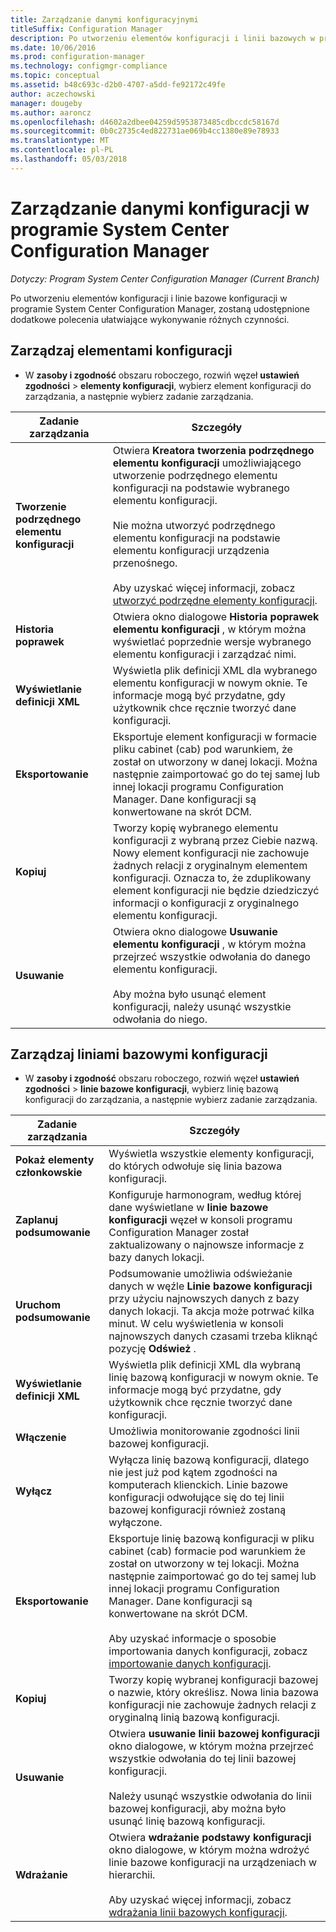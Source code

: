 ```yaml
---
title: Zarządzanie danymi konfiguracyjnymi
titleSuffix: Configuration Manager
description: Po utworzeniu elementów konfiguracji i linii bazowych w programie System Center Configuration Manager, należy używać innych poleceń, można wykonywać różne akcje.
ms.date: 10/06/2016
ms.prod: configuration-manager
ms.technology: configmgr-compliance
ms.topic: conceptual
ms.assetid: b48c693c-d2b0-4707-a5dd-fe92172c49fe
author: aczechowski
manager: dougeby
ms.author: aaroncz
ms.openlocfilehash: d4602a2dbee04259d5953873485cdbccdc58167d
ms.sourcegitcommit: 0b0c2735c4ed822731ae069b4cc1380e89e78933
ms.translationtype: MT
ms.contentlocale: pl-PL
ms.lasthandoff: 05/03/2018
---
```

# <a name="manage-configuration-data-in-system-center-configuration-manager"></a>Zarządzanie danymi konfiguracji w programie System Center Configuration Manager

*Dotyczy: Program System Center Configuration Manager (Current Branch)*

Po utworzeniu elementów konfiguracji i linie bazowe konfiguracji w programie System Center Configuration Manager, zostaną udostępnione dodatkowe polecenia ułatwiające wykonywanie różnych czynności.  

## <a name="manage-configuration-items"></a>Zarządzaj elementami konfiguracji  

-   W **zasoby i zgodność** obszaru roboczego, rozwiń węzeł **ustawień zgodności** > **elementy konfiguracji**, wybierz element konfiguracji do zarządzania, a następnie wybierz zadanie zarządzania.  

|Zadanie zarządzania|Szczegóły|  
|---------------------|-------------|  
|**Tworzenie podrzędnego elementu konfiguracji**|Otwiera **Kreatora tworzenia podrzędnego elementu konfiguracji** umożliwiającego utworzenie podrzędnego elementu konfiguracji na podstawie wybranego elementu konfiguracji.<br /><br /> Nie można utworzyć podrzędnego elementu konfiguracji na podstawie elementu konfiguracji urządzenia przenośnego.<br /><br /> Aby uzyskać więcej informacji, zobacz [utworzyć podrzędne elementy konfiguracji](../../compliance/deploy-use/create-child-configuration-items.md).|  
|**Historia poprawek**|Otwiera okno dialogowe **Historia poprawek elementu konfiguracji** , w którym można wyświetlać poprzednie wersje wybranego elementu konfiguracji i zarządzać nimi.|  
|**Wyświetlanie definicji XML**|Wyświetla plik definicji XML dla wybranego elementu konfiguracji w nowym oknie. Te informacje mogą być przydatne, gdy użytkownik chce ręcznie tworzyć dane konfiguracji.|  
|**Eksportowanie**|Eksportuje element konfiguracji w formacie pliku cabinet (cab) pod warunkiem, że został on utworzony w danej lokacji. Można następnie zaimportować go do tej samej lub innej lokacji programu Configuration Manager. Dane konfiguracji są konwertowane na skrót DCM.|  
|**Kopiuj**|Tworzy kopię wybranego elementu konfiguracji z wybraną przez Ciebie nazwą. Nowy element konfiguracji nie zachowuje żadnych relacji z oryginalnym elementem konfiguracji. Oznacza to, że zduplikowany element konfiguracji nie będzie dziedziczyć informacji o konfiguracji z oryginalnego elementu konfiguracji.|  
|**Usuwanie**|Otwiera okno dialogowe **Usuwanie elementu konfiguracji** , w którym można przejrzeć wszystkie odwołania do danego elementu konfiguracji.<br /><br /> Aby można było usunąć element konfiguracji, należy usunąć wszystkie odwołania do niego.|  

## <a name="manage-configuration-baselines"></a>Zarządzaj liniami bazowymi konfiguracji  

-   W **zasoby i zgodność** obszaru roboczego, rozwiń węzeł **ustawień zgodności** > **linie bazowe konfiguracji**, wybierz linię bazową konfiguracji do zarządzania, a następnie wybierz zadanie zarządzania.  


|Zadanie zarządzania|Szczegóły|  
|---------------------|-------------|  
|**Pokaż elementy członkowskie**|Wyświetla wszystkie elementy konfiguracji, do których odwołuje się linia bazowa konfiguracji.|  
|**Zaplanuj podsumowanie**|Konfiguruje harmonogram, według której dane wyświetlane w **linie bazowe konfiguracji** węzeł w konsoli programu Configuration Manager został zaktualizowany o najnowsze informacje z bazy danych lokacji.|  
|**Uruchom podsumowanie**|Podsumowanie umożliwia odświeżanie danych w węźle **Linie bazowe konfiguracji** przy użyciu najnowszych danych z bazy danych lokacji. Ta akcja może potrwać kilka minut. W celu wyświetlenia w konsoli najnowszych danych czasami trzeba kliknąć pozycję **Odśwież** .|  
|**Wyświetlanie definicji XML**|Wyświetla plik definicji XML dla wybraną linię bazową konfiguracji w nowym oknie. Te informacje mogą być przydatne, gdy użytkownik chce ręcznie tworzyć dane konfiguracji.|  
|**Włączenie**|Umożliwia monitorowanie zgodności linii bazowej konfiguracji.|  
|**Wyłącz**|Wyłącza linię bazową konfiguracji, dlatego nie jest już pod kątem zgodności na komputerach klienckich. Linie bazowe konfiguracji odwołujące się do tej linii bazowej konfiguracji również zostaną wyłączone.|  
|**Eksportowanie**|Eksportuje linię bazową konfiguracji w pliku cabinet (cab) formacie pod warunkiem że został on utworzony w tej lokacji. Można następnie zaimportować go do tej samej lub innej lokacji programu Configuration Manager. Dane konfiguracji są konwertowane na skrót DCM.<br /><br /> Aby uzyskać informacje o sposobie importowania danych konfiguracji, zobacz [importowanie danych konfiguracji](../../compliance/deploy-use/import-configuration-data.md).|  
|**Kopiuj**|Tworzy kopię wybranej konfiguracji bazowej o nazwie, który określisz. Nowa linia bazowa konfiguracji nie zachowuje żadnych relacji z oryginalną linią bazową konfiguracji.|  
|**Usuwanie**|Otwiera **usuwanie linii bazowej konfiguracji** okno dialogowe, w którym można przejrzeć wszystkie odwołania do tej linii bazowej konfiguracji.<br /><br /> Należy usunąć wszystkie odwołania do linii bazowej konfiguracji, aby można było usunąć linię bazową konfiguracji.|  
|**Wdrażanie**|Otwiera **wdrażanie podstawy konfiguracji** okno dialogowe, w którym można wdrożyć linie bazowe konfiguracji na urządzeniach w hierarchii.<br /><br /> Aby uzyskać więcej informacji, zobacz [wdrażania linii bazowych konfiguracji](../../compliance/deploy-use/deploy-configuration-baselines.md).|  
